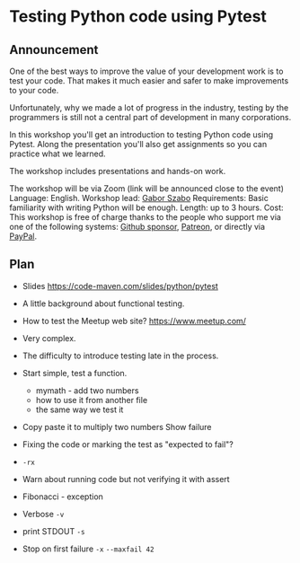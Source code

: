 # Testing Python code using Pytest

## Announcement

One of the best ways to improve the value of your development work is to test your code. That makes it much easier and safer to make improvements to your code.

Unfortunately, why we made a lot of progress in the industry, testing by the programmers is still not a central part of development in many corporations.

In this workshop you'll get an introduction to testing Python code using Pytest. Along the presentation you'll also get assignments so you can practice what we learned.

The workshop includes presentations and hands-on work.

The workshop will be via Zoom (link will be announced close to the event)
Language: English.
Workshop lead: [Gabor Szabo](https://szabgab.com/)
Requirements: Basic familiarity with writing Python will be enough.
Length: up to 3 hours.
Cost: This workshop is free of charge thanks to the people who support me via one of the following systems: [Github sponsor](https://github.com/sponsors/szabgab/), [Patreon](https://www.patreon.com/szabgab), or directly via [PayPal](https://www.paypal.com/paypalme/szabgab).


## Plan


* Slides https://code-maven.com/slides/python/pytest

* A little background about functional testing.
* How to test the Meetup web site? https://www.meetup.com/
* Very complex.

* The difficulty to introduce testing late in the process.

* Start simple, test a function.
    * mymath - add two numbers
    * how to use it from another file
    * the same way we test it

* Copy paste it to multiply two numbers
    Show failure

* Fixing the code or marking the test as "expected to fail"?

* `-rx`

* Warn about running code but not verifying it with assert

* Fibonacci - exception

* Verbose `-v`
* print STDOUT `-s`
* Stop on first failure `-x`   `--maxfail 42`

